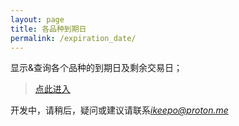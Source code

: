 ```yaml
---
layout: page
title: 各品种到期日
permalink: /expiration_date/
---
```

显示&查询各个品种的到期日及剩余交易日；
> [点此进入](https://ikeepo.github.io/option_expiration_date/)   

开发中，请稍后，疑问或建议请联系*ikeepo@proton.me*
